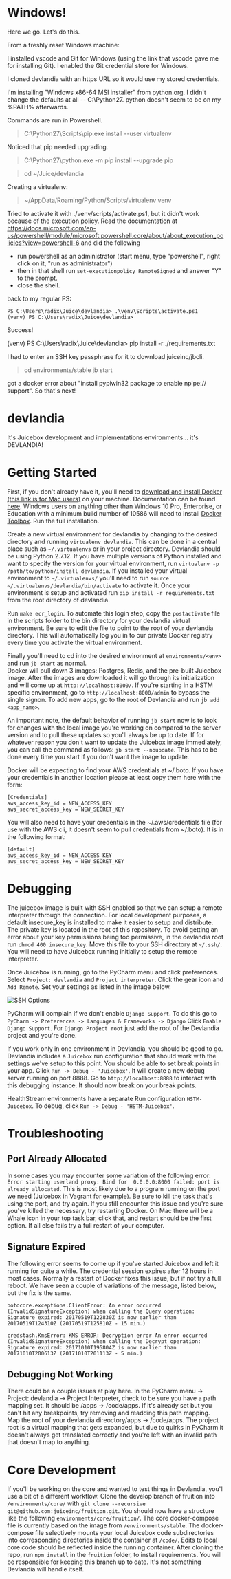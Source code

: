 # Windows!

Here we go. Let's do this.

From a freshly reset Windows machine:

I installed vscode and Git for Windows (using the link that vscode gave me for installing Git). I enabled the Git credential store for Windows.

I cloned devlandia with an https URL so it would use my stored credentials.

I'm installing "Windows x86-64 MSI installer" from python.org. I didn't change the defaults at all -- C:\Python27. python doesn't seem to be on my %PATH% afterwards.


Commands are run in Powershell.

> C:\Python27\Scripts\pip.exe install --user virtualenv

Noticed that pip needed upgrading.

> C:\Python27\python.exe -m pip install --upgrade pip

> cd ~/Juice/devlandia

Creating a virtualenv:

> ~/AppData/Roaming/Python/Scripts/virtualenv venv

Tried to activate it with ./venv/scripts/activate.ps1, but it didn't work because of the execution policy. Read the documentation at https://docs.microsoft.com/en-us/powershell/module/microsoft.powershell.core/about/about_execution_policies?view=powershell-6 and did the following

- run powershell as an administrator (start menu, type "powershell", right click on it, "run as administrator")
- then in that shell run `set-executionpolicy RemoteSigned` and answer "Y" to the prompt.
- close the shell.

back to my regular PS:

```
PS C:\Users\radix\Juice\devlandia> .\venv\Scripts\activate.ps1
(venv) PS C:\Users\radix\Juice\devlandia>
```

Success!

(venv) PS C:\Users\radix\Juice\devlandia> pip install -r ./requirements.txt

I had to enter an SSH key passphrase for it to download juiceinc/jbcli.

> cd environments/stable
> jb start

got a docker error about "install pypiwin32 package to enable npipe:// support". So that's next!


# devlandia
It's Juicebox development and implementations environments... it's DEVLANDIA!

# Getting Started
First, if you don't already have it, you'll need to
[download and install Docker (this link is for Mac users)](https://download.docker.com/mac/stable/Docker.dmg) on your 
machine.  Documentation can be found [here](https://docs.docker.com/docker-for-mac/install/).  Windows users on anything
other than Windows 10 Pro, Enterprise, or Education with a minimum build number of 10586 will need to install
[Docker Toolbox](https://download.docker.com/win/stable/DockerToolbox.exe).  Run the full installation.

Create a new virtual environment for devlandia by changing to the desired directory and running ``virtualenv devlandia``.
This can be done in a central place such as ``~/.virtualenvs`` or in your project directory.  Devlandia should 
be using Python 2.7.12.  If you have multiple versions of Python installed and want to specify the version for 
your virtual environment, run ``virtualenv -p /path/to/python/install devlandia``.  If you installed your virtual 
environment to ``~/.virtualenvs/`` you'll need to run ``source ~/.virtualenvs/devlandia/bin/activate`` to activate it.
Once your environment is setup and activated run ``pip install -r requirements.txt`` from the root directory of devlandia.

 Run ``make ecr_login``.  To automate this login step, copy the ``postactivate`` file in the scripts folder to the bin 
directory for your devlandia virtual environment.  Be sure to edit the file to point to the root of your devlandia 
directory.  This will automatically log you in to our private Docker registry every time you activate the virtual
environment.

Finally you'll need to cd into the desired environment at ``environments/<env>`` and run ``jb start`` as normal.  
Docker will pull down 3 images: Postgres, Redis, and the pre-built Juicebox image.  After the images are downloaded it 
will go through its initialization and will come up at ``http://localhost:8000/``.  If you're starting in a HSTM specific
environment, go to ``http://localhost:8000/admin`` to bypass the single signon.  To add new apps, go to the root of
Devlandia and run ``jb add <app_name>``.

An important note, the default behavior of running ``jb start`` now is to look for changes with
the local image you're working on compared to the server version and to pull these updates so you'll always be up to 
date.  If for whatever reason you don't want to update the Juicebox image immediately, you can call the command 
as follows: ``jb start --noupdate``.  This has to be done every time you start if you don't want the image to update.

Docker will be expecting to find your AWS credentials at ~/.boto.  If you have your credentials in another location 
please at least copy them here with the form:
 
    [Credentials]
    aws_access_key_id = NEW_ACCESS_KEY
    aws_secret_access_key = NEW_SECRET_KEY

You will also need to have your credentials in the ~/.aws/credentials file (for use with the AWS cli, it doesn't seem to pull credentials from ~/.boto).  It is in the following format:
 
    [default]
    aws_access_key_id = NEW_ACCESS_KEY
    aws_secret_access_key = NEW_SECRET_KEY

# Debugging
The juicebox image is built with SSH enabled so that we can setup a remote interpreter through the connection.  For 
local development purposes, a default insecure_key is installed to make it easier to setup and distribute.  The private
key is located in the root of this repository.  To avoid getting an error about your key permissions being too 
permissive, in the devlandia root run ``chmod 400 insecure_key``.  Move this file to your SSH directory at ``~/.ssh/``.
You will need to have Juicebox running initially to setup the remote interpreter.

Once Juicebox is running, go to the PyCharm menu and click preferences.  Select ``Project: devlandia`` and 
``Project interpreter``.  Click the gear icon and ``Add Remote``.  Set your settings as listed in the image below.

![SSH Options](https://github.com/juiceinc/devlandia/blob/master/readme/sshoptions.png)

PyCharm will complain if we don't enable ``Django Support``.  To do this go to ``PyCharm -> Preferences -> Languages & Frameworks -> Django``
Click ``Enable Django Support``.  For ``Django Project root`` just add the root of the Devlandia project and you're done. 

If you work only in one environment in Devlandia, you should be good to go.  Devlandia includes a `Juicebox` 
run configuration that should work with the settings we've setup to this point.  You should be able to set break points
in your app.  Click ``Run -> Debug - 'Juicebox'``.  It will create a new debug server running on port 8888.  Go to
``http://localhost:8888`` to interact with this debugging instance.  It should now break on your break points.

HealthStream environments have a separate Run configuration ``HSTM-Juicebox``.  To debug, click 
``Run -> Debug - 'HSTM-Juicebox'``.

# Troubleshooting

## Port Already Allocated
In some cases you may encounter some variation of the following error: ``Error starting userland proxy: Bind for 
0.0.0.0:8000 failed: port is already allocated``.  This is most likely due to a program running on the port we need 
(Juicebox in Vagrant for example).  Be sure to kill the task that's using the port, and try again.  If you still 
encounter this issue and you're sure you've killed the necessary, try restarting Docker.  On Mac there will be a Whale 
icon in your top task bar, click that, and restart should be the first option.  If all else fails try a full restart of 
your computer.

## Signature Expired
The following error seems to come up if you've started Juicebox and left it running for quite a while.  The credential 
session expires after 12 hours in most cases.  Normally a restart of Docker fixes this issue, but if not try a full reboot.
We have seen a couple of variations of the message, listed below, but the fix is the same.

``botocore.exceptions.ClientError: An error occurred (InvalidSignatureException) when calling the Query operation: Signature expired: 20170519T122830Z is now earlier than 20170519T124310Z (20170519T125810Z - 15 min.)``

``credstash.KmsError: KMS ERROR: Decryption error An error occurred (InvalidSignatureException) when calling the Decrypt operation: Signature expired: 20171010T195804Z is now earlier than 20171010T200613Z (20171010T201113Z - 5 min.)``

## Debugging Not Working
There could be a couple issues at play here.  In the PyCharm menu -> Project: devlandia -> Project Interpreter, check to be sure you have a path mapping set.  It should be <Project root>/apps -> /code/apps.  If it's already set but you can't hit any breakpoints, try removing and readding this path mapping.  Map the root of your devlandia direoctory/apps -> /code/apps.  The project root is a virtual mapping that gets expanded, but due to quirks in PyCharm it doesn't always get translated correctly and you're left with an invalid path that doesn't map to anything.

# Core Development
If you'll be working on the core and wanted to test things in Devlandia, you'll use a bit of a different workflow.  Clone
the develop branch of fruition into `/environments/core/` with `git clone --recursive git@github.com:juiceinc/fruition.git`.
You should now have a structure like the following `environments/core/fruition/`.  The core docker-compose file is 
currently based on the image from `/environments/stable`.  The docker-compose file selectively mounts your local Juicebox 
code subdirectories into corresponding directories inside the container at `/code/`. Edits to local core code should be 
reflected inside the running container. After cloning the repo, run `npm install` in the `fruition` folder, to install requirements. You will be responsible for keeping this branch up to date.  It's not something Devlandia will handle itself. 
